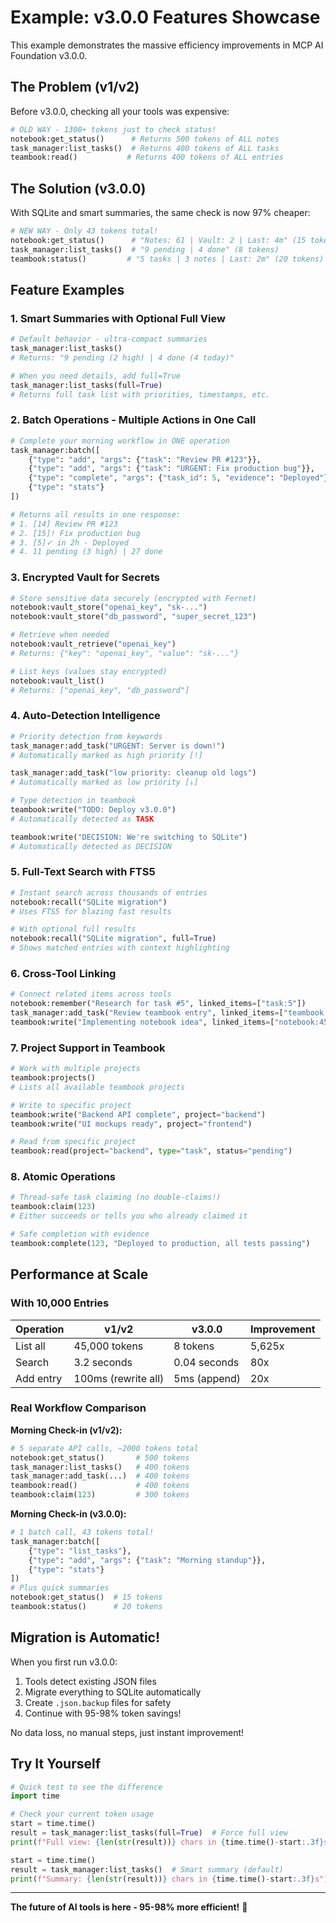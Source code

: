 # Example: v3.0.0 Features Showcase

This example demonstrates the massive efficiency improvements in MCP AI Foundation v3.0.0.

## The Problem (v1/v2)

Before v3.0.0, checking all your tools was expensive:

```python
# OLD WAY - 1300+ tokens just to check status!
notebook:get_status()      # Returns 500 tokens of ALL notes
task_manager:list_tasks()  # Returns 400 tokens of ALL tasks
teambook:read()           # Returns 400 tokens of ALL entries
```

## The Solution (v3.0.0)

With SQLite and smart summaries, the same check is now 97% cheaper:

```python
# NEW WAY - Only 43 tokens total!
notebook:get_status()      # "Notes: 61 | Vault: 2 | Last: 4m" (15 tokens)
task_manager:list_tasks()  # "9 pending | 4 done" (8 tokens)
teambook:status()         # "5 tasks | 3 notes | Last: 2m" (20 tokens)
```

## Feature Examples

### 1. Smart Summaries with Optional Full View

```python
# Default behavior - ultra-compact summaries
task_manager:list_tasks()
# Returns: "9 pending (2 high) | 4 done (4 today)"

# When you need details, add full=True
task_manager:list_tasks(full=True)
# Returns full task list with priorities, timestamps, etc.
```

### 2. Batch Operations - Multiple Actions in One Call

```python
# Complete your morning workflow in ONE operation
task_manager:batch([
    {"type": "add", "args": {"task": "Review PR #123"}},
    {"type": "add", "args": {"task": "URGENT: Fix production bug"}},
    {"type": "complete", "args": {"task_id": 5, "evidence": "Deployed"}},
    {"type": "stats"}
])

# Returns all results in one response:
# 1. [14] Review PR #123
# 2. [15]! Fix production bug  
# 3. [5]✓ in 2h - Deployed
# 4. 11 pending (3 high) | 27 done
```

### 3. Encrypted Vault for Secrets

```python
# Store sensitive data securely (encrypted with Fernet)
notebook:vault_store("openai_key", "sk-...")
notebook:vault_store("db_password", "super_secret_123")

# Retrieve when needed
notebook:vault_retrieve("openai_key")
# Returns: {"key": "openai_key", "value": "sk-..."}

# List keys (values stay encrypted)
notebook:vault_list()
# Returns: ["openai_key", "db_password"]
```

### 4. Auto-Detection Intelligence

```python
# Priority detection from keywords
task_manager:add_task("URGENT: Server is down!")
# Automatically marked as high priority [!]

task_manager:add_task("low priority: cleanup old logs")
# Automatically marked as low priority [↓]

# Type detection in teambook
teambook:write("TODO: Deploy v3.0.0")
# Automatically detected as TASK

teambook:write("DECISION: We're switching to SQLite")
# Automatically detected as DECISION
```

### 5. Full-Text Search with FTS5

```python
# Instant search across thousands of entries
notebook:recall("SQLite migration")
# Uses FTS5 for blazing fast results

# With optional full results
notebook:recall("SQLite migration", full=True)
# Shows matched entries with context highlighting
```

### 6. Cross-Tool Linking

```python
# Connect related items across tools
notebook:remember("Research for task #5", linked_items=["task:5"])
task_manager:add_task("Review teambook entry", linked_items=["teambook:123"])
teambook:write("Implementing notebook idea", linked_items=["notebook:456"])
```

### 7. Project Support in Teambook

```python
# Work with multiple projects
teambook:projects()
# Lists all available teambook projects

# Write to specific project
teambook:write("Backend API complete", project="backend")
teambook:write("UI mockups ready", project="frontend")

# Read from specific project
teambook:read(project="backend", type="task", status="pending")
```

### 8. Atomic Operations

```python
# Thread-safe task claiming (no double-claims!)
teambook:claim(123)
# Either succeeds or tells you who already claimed it

# Safe completion with evidence
teambook:complete(123, "Deployed to production, all tests passing")
```

## Performance at Scale

### With 10,000 Entries

| Operation | v1/v2 | v3.0.0 | Improvement |
|-----------|-------|--------|-------------|
| List all | 45,000 tokens | 8 tokens | 5,625x |
| Search | 3.2 seconds | 0.04 seconds | 80x |
| Add entry | 100ms (rewrite all) | 5ms (append) | 20x |

### Real Workflow Comparison

**Morning Check-in (v1/v2):**
```python
# 5 separate API calls, ~2000 tokens total
notebook:get_status()       # 500 tokens
task_manager:list_tasks()   # 400 tokens
task_manager:add_task(...)  # 400 tokens
teambook:read()             # 400 tokens
teambook:claim(123)         # 300 tokens
```

**Morning Check-in (v3.0.0):**
```python
# 1 batch call, 43 tokens total!
task_manager:batch([
    {"type": "list_tasks"},
    {"type": "add", "args": {"task": "Morning standup"}},
    {"type": "stats"}
])
# Plus quick summaries
notebook:get_status()  # 15 tokens
teambook:status()      # 20 tokens
```

## Migration is Automatic!

When you first run v3.0.0:
1. Tools detect existing JSON files
2. Migrate everything to SQLite automatically
3. Create `.json.backup` files for safety
4. Continue with 95-98% token savings!

No data loss, no manual steps, just instant improvement!

## Try It Yourself

```python
# Quick test to see the difference
import time

# Check your current token usage
start = time.time()
result = task_manager:list_tasks(full=True)  # Force full view
print(f"Full view: {len(str(result))} chars in {time.time()-start:.3f}s")

start = time.time()
result = task_manager:list_tasks()  # Smart summary (default)
print(f"Summary: {len(str(result))} chars in {time.time()-start:.3f}s")
```

---

**The future of AI tools is here - 95-98% more efficient!** 🚀
